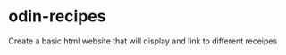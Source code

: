 # odin-recipes
Create a basic html website that will display and link to different receipes

<!-- Inset Self Refletion -->